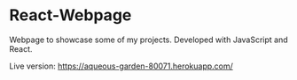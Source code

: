 # React-Webpage

Webpage to showcase some of my projects. Developed with JavaScript and React.

Live version: https://aqueous-garden-80071.herokuapp.com/
